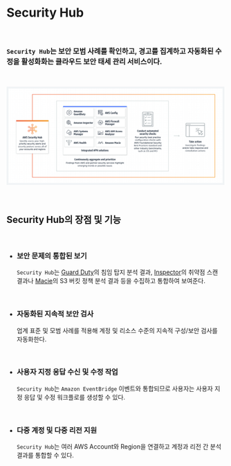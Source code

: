 # **Security Hub**

<br>

### `Security Hub`는 보안 모범 사례를 확인하고, 경고를 집계하고 자동화된 수정을 활성화화는 **클라우드 보안 태세 관리 서비스**이다.

<br>

![image](../../Image/Cloud-AWS-Security%20Hub.png)

<br>

## **Security Hub의 장점 및 기능**

<br>

+ ### 보안 문제의 통합된 보기

    `Security Hub`는 [Guard Duty](Guard%20Duty.md)의 침임 탑지 분석  결과, [Inspector](Inspector.md)의 취약점 스캔 결과나 [Macie](Macie.md)의 S3 버킷 정책 분석 결과 등을 수집하고 통합하여 보여준다.

<br>

+ ### 자동화된 지속적 보안 검사

    업계 표준 및 모범 사례를 적용해 계정 및 리소스 수준의 지속적 구성/보안 검사를 자동화한다.

<br>

+ ### 사용자 지정 응답 수신 및 수정 작업

    `Security Hub`는 `Amazon EventBridge` 이벤트와 통합되므로 사용자는 사용자 지정 응답 및 수정 워크플로를 생성할 수 있다.

<br>

+ ### 다중 계정 및 다중 리전 지원

    `Security Hub`는 여러 AWS Account와 Region을 연결하고 계정과 리전 간 분석 결과를 통합할 수 있다.